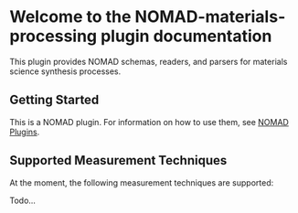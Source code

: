 # Welcome to the **NOMAD-materials-processing** plugin documentation

This plugin provides NOMAD schemas, readers, and parsers for materials science synthesis processes.

## Getting Started

This is a NOMAD plugin. For information on how to use them, see [NOMAD Plugins](https://nomad-lab.eu/prod/v1.0/docs/plugins.html).

## Supported Measurement Techniques

At the moment, the following measurement techniques are supported:

Todo...

